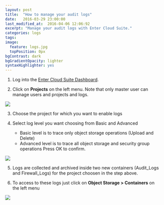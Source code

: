 ```yaml
---
layout: post
title:  "How to manage your audit logs"
date:   2016-03-29 23:00:00
last_modified_at:  2016-04-06 12:06:92
excerpt: "Manage your audit logs with Enter Cloud Suite."
categories: logs
tags:
image:
  feature: logs.jpg
  topPosition: 0px
bgContrast: dark
bgGradientOpacity: lighter
syntaxHighlighter: yes
---
```


1. Log into the <a href="https://dashboard.entercloudsuite.com" target="_blank">Enter Cloud Suite Dashboard</a>.

2. Click on **Projects** on the left menu. Note that only master user can manage users and projects and logs. 
<img class="responsive-guide-img" src="{{ site.baseurl_posts_img }}ecs-logs-auditlogs-01.png">

3. Choose the project for which you want to enable logs

4. Select log level you want choosing from Basic and Advanced
    * Basic level is to trace only object storage operations (Upload and Delete)
    * Advanced level is to trace all object storage and security group operations
Press OK to confirm.
<img class="responsive-guide-img" src="{{ site.baseurl_posts_img }}ecs-logs-auditlogs-02.png">

5. Logs are collected and archived inside two new containers (Audit_Logs and Firewall_Logs) for the project choosen in the step above.

6. To access to these logs just click on **Object Storage > Containers** on the left menu
<img class="responsive-guide-img" src="{{ site.baseurl_posts_img }}ecs-logs-auditlogs-03.png">